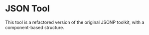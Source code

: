 # JSON Tool

This tool is a refactored version of the original JSONP toolkit, with a component-based structure.
